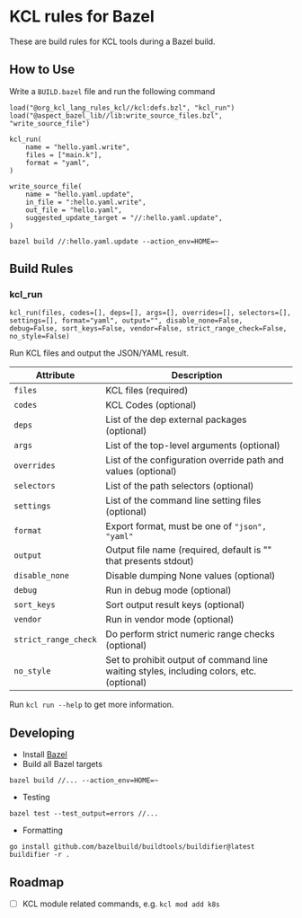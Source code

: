 # KCL rules for Bazel

These are build rules for KCL tools during a Bazel build.

## How to Use

Write a `BUILD.bazel` file and run the following command

```bazel
load("@org_kcl_lang_rules_kcl//kcl:defs.bzl", "kcl_run")
load("@aspect_bazel_lib//lib:write_source_files.bzl", "write_source_file")

kcl_run(
    name = "hello.yaml.write",
    files = ["main.k"],
    format = "yaml",
)

write_source_file(
    name = "hello.yaml.update",
    in_file = ":hello.yaml.write",
    out_file = "hello.yaml",
    suggested_update_target = "//:hello.yaml.update",
)
```

```shell
bazel build //:hello.yaml.update --action_env=HOME=~
```

## Build Rules

### kcl_run

```starlark
kcl_run(files, codes=[], deps=[], args=[], overrides=[], selectors=[], settings=[], format="yaml", output="", disable_none=False, debug=False, sort_keys=False, vendor=False, strict_range_check=False, no_style=False)
```

Run KCL files and output the JSON/YAML result.

| Attribute            | Description                                                                              |
| -------------------- | ---------------------------------------------------------------------------------------- |
| `files`              | KCL files (required)                                                                     |
| `codes`              | KCL Codes (optional)                                                                     |
| `deps`               | List of the dep external packages  (optional)                                            |
| `args`               | List of the top-level arguments  (optional)                                              |
| `overrides`          | List of the configuration override path and values  (optional)                           |
| `selectors`          | List of the path selectors  (optional)                                                   |
| `settings`           | List of the command line setting files  (optional)                                       |
| `format`             | Export format, must be one of `"json", "yaml"`                                           |
| `output`             | Output file name (required, default is "" that presents stdout)                          |
| `disable_none`       | Disable dumping None values (optional)                                                   |
| `debug`              | Run in debug mode (optional)                                                             |
| `sort_keys`          | Sort output result keys (optional)                                                       |
| `vendor`             | Run in vendor mode (optional)                                                            |
| `strict_range_check` | Do perform strict numeric range checks (optional)                                        |
| `no_style`           | Set to prohibit output of command line waiting styles, including colors, etc. (optional) |

Run `kcl run --help` to get more information.

## Developing

+ Install [Bazel](https://bazel.build/)
+ Build all Bazel targets

```shell
bazel build //... --action_env=HOME=~
```

+ Testing

```shell
bazel test --test_output=errors //...
```

+ Formatting

```shell
go install github.com/bazelbuild/buildtools/buildifier@latest
buildifier -r .
```

## Roadmap

+ [ ] KCL module related commands, e.g. `kcl mod add k8s`
